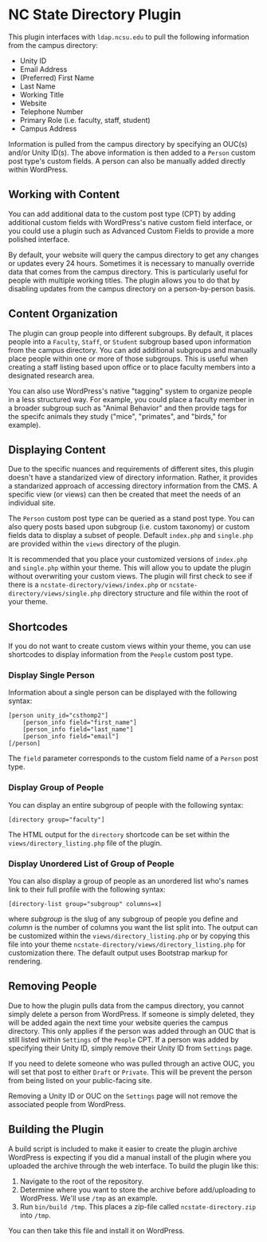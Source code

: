 NC State Directory Plugin
=================

This plugin interfaces with `ldap.ncsu.edu` to pull the following information from the campus directory:

* Unity ID
* Email Address
* (Preferred) First Name
* Last Name
* Working Title
* Website
* Telephone Number
* Primary Role (i.e. faculty, staff, student)
* Campus Address

Information is pulled from the campus directory by specifying an OUC(s) and/or Unity ID(s).  The above information is then added to a `Person` custom post type's custom fields.  A person can also be manually added directly within WordPress.

## Working with Content

You can add additional data to the custom post type (CPT) by adding additional custom fields with WordPress's native custom field interface, or you could use a plugin such as Advanced Custom Fields to provide a more polished interface.

By default, your website will query the campus directory to get any changes or updates every 24 hours.  Sometimes it is necessary to manually override data that comes from the campus directory.  This is particularly useful for people with multiple working titles.  The plugin allows you to do that by disabling updates from the campus directory on a person-by-person basis.

## Content Organization

The plugin can group people into different subgroups.  By default, it places people into a `Faculty`, `Staff`, or `Student` subgroup based upon information from the campus directory.  You can add additional subgroups and manually place people within one or more of those subgroups.  This is useful when creating a staff listing based upon office or to place faculty members into a designated research area.

You can also use WordPress's native "tagging" system to organize people in a less structured way.  For example, you could place a faculty member in a broader subgroup such as "Animal Behavior" and then provide tags for the specifc animals they study ("mice", "primates", and "birds," for example).

## Displaying Content

Due to the specific nuances and requirements of different sites, this plugin doesn't have a standarized view of directory information.  Rather, it provides a standarized approach of accessing directory information from the CMS.  A specific view (or views) can then be created that meet the needs of an individual site.

The `Person` custom post type can be queried as a stand post type.  You can also query posts based upon subgroup (i.e. custom taxonomy) or custom fields data to display a subset of people.  Default `index.php` and `single.php` are provided within the `views` directory of the plugin.

It is recommended that you place your customized versions of `index.php` and `single.php` within your theme.  This will allow you to update the plugin without overwriting your custom views. The plugin will first check to see if there is a `ncstate-directory/views/index.php` or `ncstate-directory/views/single.php` directory structure and file within the root of your theme.

## Shortcodes

If you do not want to create custom views within your theme, you can use shortcodes to display information from the `People` custom post type.

### Display Single Person ###
Information about a single person can be displayed with the following syntax:

```
[person unity_id="csthomp2"]
	[person_info field="first_name"]
	[person_info field="last_name"]
	[person_info field="email"]
[/person]
```

The `field` parameter corresponds to the custom field name of a `Person` post type.

### Display Group of People ###

You can display an entire subgroup of people with the following syntax:

```
[directory group="faculty"]
```

The HTML output for the `directory` shortcode can be set within the `views/directory_listing.php` file of the plugin.

### Display Unordered List of Group of People ###

You can also display a group of people as an unordered list who's names link to their full profile with the following
syntax:

```
[directory-list group="subgroup" columns=x]
```

where _subgroup_ is the slug of any subgroup of people you define and _column_ is the number of columns you want the list
split into. The output can be customized within the `views/directory_listing.php` or by copying this file into your theme `ncstate-directory/views/directory_listing.php` for customization there. The default output uses Bootstrap markup for rendering.

## Removing People

Due to how the plugin pulls data from the campus directory, you cannot simply delete a person from WordPress.  If someone is simply deleted, they will be added again the next time your website queries the campus directory.  This only applies if the person was added through an OUC that is still listed within `Settings` of the `People` CPT.  If a person was added by specifying their Unity ID, simply remove their Unity ID from `Settings` page.

If you need to delete someone who was pulled through an active OUC, you will set that post to either `Draft` or `Private`.  This will be prevent the person from being listed on your public-facing site.

Removing a Unity ID or OUC on the `Settings` page will not remove the associated people from WordPress.

## Building the Plugin

A build script is included to make it easier to create the plugin archive WordPress is expecting if you
did a manual install of the plugin where you uploaded the archive through the web interface. To build the
plugin like this:

1. Navigate to the root of the repository.
2. Determine where you want to store the archive before add/uploading to WordPress. We'll use `/tmp` as an example.
3. Run `bin/build /tmp`. This places a zip-file called `ncstate-directory.zip` into `/tmp`.

You can then take this file and install it on WordPress.